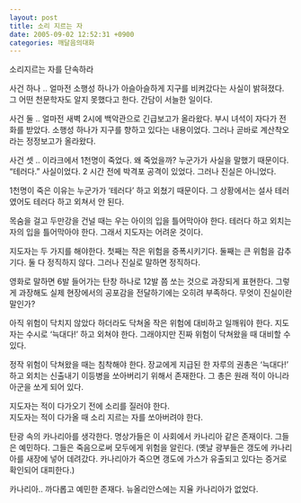 ```yaml
---
layout: post
title: 소리 지르는 자
date: 2005-09-02 12:52:31 +0900
categories: 깨달음의대화
---
```

  
소리지르는 자를 단속하라   
  
사건 하나 .. 얼마전 소행성 하나가 아슬아슬하게 지구를 비켜갔다는 사실이 밝혀졌다. 그 어떤 천문학자도 알지 못했다고 한다. 간담이 서늘한 일이다.   
  
사건 둘 .. 얼마전 새벽 2시에 백악관으로 긴급보고가 올라왔다. 부시 녀석이 자다가 전화를 받았다. 소행성 하나가 지구를 향하고 있다는 내용이었다. 그러나 곧바로 계산착오라는 정정보고가 올라왔다.   
  
사건 셋 .. 이라크에서 1천명이 죽었다. 왜 죽었을까? 누군가가 사실을 말했기 때문이다. “테러다.” 사실이었다. 2 시간 전에 박격포 공격이 있었다. 그러나 진실은 아니었다.   
  
1천명이 죽은 이유는 누군가가 ‘테러다’ 하고 외쳤기 때문이다. 그 상황에서는 설사 테러였어도 테러다 하고 외쳐서 안 된다.   
  
목숨을 걸고 두만강을 건널 때는 우는 아이의 입을 틀어막아야 한다. 테러다 하고 외치는 자의 입을 틀어막아야 한다. 그래서 지도자는 어려운 것이다.   
  
지도자는 두 가지를 해야한다. 첫째는 작은 위험을 증폭시키기다. 둘째는 큰 위험을 감추기다. 둘 다 정직하지 않다. 그러나 진실로 말하면 정직하다.   
  
영화로 말하면 6발 들어가는 탄창 하나로 12발 쯤 쏘는 것으로 과장되게 표현한다. 그렇게 과장해도 실제 현장에서의 공포감을 전달하기에는 오히려 부족하다. 무엇이 진실이란 말인가?   
  
아직 위험이 닥치지 않았다 하더라도 닥쳐올 작은 위험에 대비하고 일깨워야 한다. 지도자는 수시로 ‘늑대다!’ 하고 외쳐야 한다. 그래야지만 진짜 위험이 닥쳐왔을 때 대비할 수 있다.   
  
정작 위험이 닥쳐왔을 때는 침착해야 한다. 장교에게 지급된 한 자루의 권총은 ‘늑대다!’ 하고 외치는 신출내기 이등병을 쏘아버리기 위해서 존재한다. 그 총은 원래 적이 아니라 아군을 쏘게 되어 있다.   
  
지도자는 적이 다가오기 전에 소리를 질러야 한다.   
지도자는 적이 다가올 때 소리 지르는 자를 쏘아버려야 한다.   
  
탄광 속의 카나리아를 생각한다. 명상가들은 이 사회에서 카나리아 같은 존재이다. 그들은 예민하다. 그들은 죽음으로써 모두에게 위험을 알린다. (옛날 광부들은 갱도에 카나리아를 새장에 넣어 데려갔다. 카나리아가 죽으면 갱도에 가스가 유출되고 있다는 증거로 확인되어 대피한다.)   
  
카나리아.. 까다롭고 예민한 존재다. 뉴올리안스에는 지율 카나리아가 없었다.